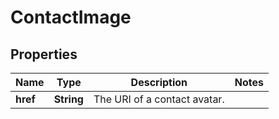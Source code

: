 
# ContactImage

## Properties
Name | Type | Description | Notes
------------ | ------------- | ------------- | -------------
**href** | **String** | The URI of a contact avatar. | 



